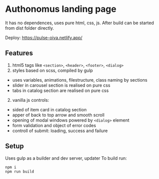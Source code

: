 # Authonomus landing page 

It has no dependences, uses pure html, css, js.
After build can be started from dist folder directly.

Deploy: https://pulse-oiva.netlify.app/

## Features

1. html5 tags like `<section>`, `<header>`, `<footer>`, `<dialog>`
1. styles based on scss, compiled by gulp
  + uses variables, animations, filestructure, class naming by sections
  + slider in carousel section is realised on pure css
  + tabs in catalog section are realised on pure css
2. vanilla js controls: 
  + sided of item card in catalog section
  + apper of back to top arrow and smooth scroll
  + opening of modal windows powered by `<dialog>` element
  + form validation and object of error codes
  + controll of submit: loading, success and failure

## Setup

Uses gulp as a builder and dev server, updater
To build run: 

  ```bash
  npm i
  npm run build
  ```

